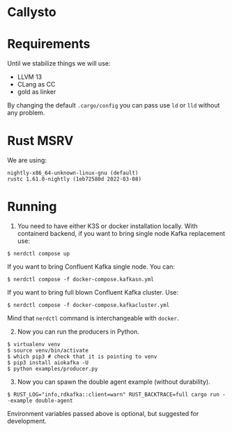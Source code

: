 # Callysto

# Requirements
Until we stabilize things we will use:
* LLVM 13
* CLang as CC
* gold as linker

By changing the default `.cargo/config` you can pass use `ld` or `lld` without any problem.

# Rust MSRV
We are using:
```
nightly-x86_64-unknown-linux-gnu (default)
rustc 1.61.0-nightly (1eb72580d 2022-03-08)
```

# Running
1. You need to have either K3S or docker installation locally.
With containerd backend, if you want to bring single node Kafka replacement use:
```shell
$ nerdctl compose up
```
If you want to bring Confluent Kafka single node. You can:
```shell
$ nerdctl compose -f docker-compose.kafkasn.yml
```
If you want to bring full blown Confluent Kafka cluster. Use:
```shell
$ nerdctl compose -f docker-compose.kafkacluster.yml
```

Mind that `nerdctl` command is interchangeable with `docker`.

2. Now you can run the producers in Python.
```shell
$ virtualenv venv
$ source venv/bin/activate
$ which pip3 # check that it is pointing to venv
$ pip3 install aiokafka -U
$ python examples/producer.py
```

3. Now you can spawn the double agent example (without durability).
```shell
$ RUST_LOG="info,rdkafka::client=warn" RUST_BACKTRACE=full cargo run --example double-agent
```

Environment variables passed above is optional, but suggested for development.